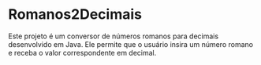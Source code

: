 # Romanos2Decimais
Este projeto é um conversor de números romanos para decimais desenvolvido em Java. Ele permite que o usuário insira um número romano e receba o valor correspondente em decimal.
